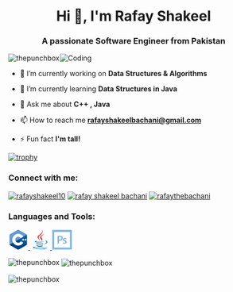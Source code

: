 <h1 align="center">Hi 👋, I'm Rafay Shakeel</h1>
<h3 align="center">A passionate Software Engineer from Pakistan</h3>
<img align="right" alt="Coding" width="400" src="https://camo.githubusercontent.com/cae12fddd9d6982901d82580bdf321d81fb299141098ca1c2d4891870827bf17/68747470733a2f2f6d69726f2e6d656469756d2e636f6d2f6d61782f313336302f302a37513379765349765f7430696f4a2d5a2e676966">


<p align="left"> <img src="https://komarev.com/ghpvc/?username=thepunchbox&label=Profile%20views&color=0e75b6&style=flat" alt="thepunchbox" /> </p>

- 🔭 I’m currently working on **Data Structures & Algorithms**

- 🌱 I’m currently learning **Data Structures in Java**

- 💬 Ask me about **C++ , Java**

- 📫 How to reach me **rafayshakeelbachani@gmail.com**

- ⚡ Fun fact **I'm tall!**

[![trophy](https://github-profile-trophy.vercel.app/?usernamethePunchBox&theme=onedark)](https://github.com/ryo-ma/github-profile-trophy)

<h3 align="left">Connect with me:</h3>
<p align="left">
<a href="https://twitter.com/rafaythebachani" target="blank"><img align="center" src="https://raw.githubusercontent.com/rahuldkjain/github-profile-readme-generator/master/src/images/icons/Social/twitter.svg" alt="rafayshakeel10" height="30" width="40" /></a>
<a href="https://fb.com/rafay shakeel bachani" target="blank"><img align="center" src="https://raw.githubusercontent.com/rahuldkjain/github-profile-readme-generator/master/src/images/icons/Social/facebook.svg" alt="rafay shakeel bachani" height="30" width="40" /></a>
<a href="https://instagram.com/rafaythebachani" target="blank"><img align="center" src="https://raw.githubusercontent.com/rahuldkjain/github-profile-readme-generator/master/src/images/icons/Social/instagram.svg" alt="rafaythebachani" height="30" width="40" /></a>
</p>

<h3 align="left">Languages and Tools:</h3>
<p align="left"> <a href="https://www.w3schools.com/cpp/" target="_blank" rel="noreferrer"> <img src="https://raw.githubusercontent.com/devicons/devicon/master/icons/cplusplus/cplusplus-original.svg" alt="cplusplus" width="40" height="40"/> </a> <a href="https://www.java.com" target="_blank" rel="noreferrer"> <img src="https://raw.githubusercontent.com/devicons/devicon/master/icons/java/java-original.svg" alt="java" width="40" height="40"/> </a> <a href="https://www.photoshop.com/en" target="_blank" rel="noreferrer"> <img src="https://raw.githubusercontent.com/devicons/devicon/master/icons/photoshop/photoshop-line.svg" alt="photoshop" width="40" height="40"/> </a> </p>

<p><img align="left" src="https://github-readme-stats.vercel.app/api/top-langs?username=thepunchbox&show_icons=true&locale=en&layout=compact" alt="thepunchbox" /></p>

<p>&nbsp;<img align="center" src="https://github-readme-stats.vercel.app/api?username=thepunchbox&show_icons=true&locale=en" alt="thepunchbox" /></p>

<p><img align="center" src="https://github-readme-streak-stats.herokuapp.com/?user=thepunchbox&" alt="thepunchbox" /></p>

